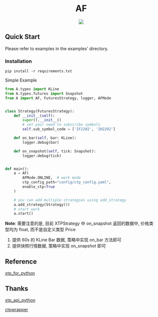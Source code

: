 <div align="center">
    <h1>AF</h1>

![](https://img.shields.io/badge/python-3.9%2B-green)

</div>

## Quick Start


Please refer to examples in the examples' directory.

### Installation

```shell
pip install -r requirements.txt
```

Simple Example

```python
from A.types import KLine
from A.types.futures import Snapshot
from A import AF, FuturesStrategy, logger, AFMode


class Strategy(FuturesStrategy):
    def __init__(self):
        super().__init__()
        # set your need to subscribe symbols
        self.sub_symbol_code = ['IF2202', 'IH2202']

    def on_bar(self, bar: KLine):
        logger.debug(bar)

    def on_snapshot(self, tick: Snapshot):
        logger.debug(tick)


def main():
    a = AF(
        AFMode.ONLINE,  # work mode
        ctp_config_path="config/ctp_config.yaml",
        enable_ctp=True
    )

    # you can add multiple strategies using add_strategy
    a.add_strategy(Strategy())
    # start work
    a.start()
```

**Note**: 需要注意的是, 目前 XTPStrategy 中 on_snapshot 返回的数据中, 价格类型均为 float, 而不是自定义类型 Price

1. 提供 60s 的 KLine Bar 数据, 策略中实现 on_bar 方法即可
2. 提供快照行情数据, 策略中实现 on_snapshot 即可

## Reference

[xtp_for_python](https://github.com/ZCKun/xtp-for-python)

## Thanks

[xtp_api_python](https://github.com/ztsec/xtp_api_python)

[ctpwrapper](https://github.com/nooperpudd/ctpwrapper)